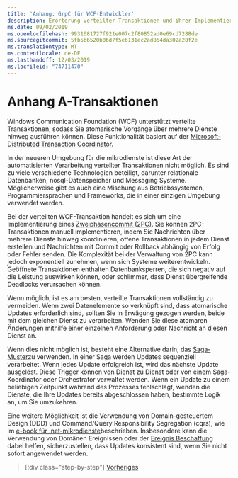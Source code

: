 ```yaml
---
title: 'Anhang: GrpC für WCF-Entwickler'
description: Erörterung verteilter Transaktionen und ihrer Implementierung in modernen microservicesarchitekturen.
ms.date: 09/02/2019
ms.openlocfilehash: 9931681727f921e007c2f80852ad0e69cd7288de
ms.sourcegitcommit: 5fb5b6520b06d7f5e6131ec2ad854da302a28f2e
ms.translationtype: MT
ms.contentlocale: de-DE
ms.lasthandoff: 12/03/2019
ms.locfileid: "74711470"
---
```

# <a name="appendix-a---transactions"></a>Anhang A-Transaktionen

Windows Communication Foundation (WCF) unterstützt verteilte Transaktionen, sodass Sie atomarische Vorgänge über mehrere Dienste hinweg ausführen können. Diese Funktionalität basiert auf der [Microsoft-Distributed Transaction Coordinator](https://docs.microsoft.com/previous-versions/windows/desktop/ms684146(v=vs.85)).

In der neueren Umgebung für die mikrodienste ist diese Art der automatisierten Verarbeitung verteilter Transaktionen nicht möglich. Es sind zu viele verschiedene Technologien beteiligt, darunter relationale Datenbanken, nosql-Datenspeicher und Messaging Systeme. Möglicherweise gibt es auch eine Mischung aus Betriebssystemen, Programmiersprachen und Frameworks, die in einer einzigen Umgebung verwendet werden.

Bei der verteilten WCF-Transaktion handelt es sich um eine Implementierung eines [Zweiphasencommit (2PC)](https://en.wikipedia.org/wiki/Two-phase_commit_protocol). Sie können 2PC-Transaktionen manuell implementieren, indem Sie Nachrichten über mehrere Dienste hinweg koordinieren, offene Transaktionen in jedem Dienst erstellen und Nachrichten mit Commit oder Rollback abhängig von Erfolg oder Fehler senden. Die Komplexität bei der Verwaltung von 2PC kann jedoch exponentiell zunehmen, wenn sich Systeme weiterentwickeln. Geöffnete Transaktionen enthalten Datenbanksperren, die sich negativ auf die Leistung auswirken können, oder schlimmer, dass Dienst übergreifende Deadlocks verursachen können.

Wenn möglich, ist es am besten, verteilte Transaktionen vollständig zu vermeiden. Wenn zwei Datenelemente so verknüpft sind, dass atomarische Updates erforderlich sind, sollten Sie in Erwägung gezogen werden, beide mit dem gleichen Dienst zu verarbeiten. Wenden Sie diese atomaren Änderungen mithilfe einer einzelnen Anforderung oder Nachricht an diesen Dienst an.

Wenn dies nicht möglich ist, besteht eine Alternative darin, das [Saga-Muster](https://microservices.io/patterns/data/saga.html)zu verwenden. In einer Saga werden Updates sequenziell verarbeitet. Wenn jedes Update erfolgreich ist, wird das nächste Update ausgelöst. Diese Trigger können von Dienst zu Dienst oder von einem Saga-Koordinator oder Orchestrator verwaltet werden. Wenn ein Update zu einem beliebigen Zeitpunkt während des Prozesses fehlschlägt, wenden die Dienste, die Ihre Updates bereits abgeschlossen haben, bestimmte Logik an, um Sie umzukehren.

Eine weitere Möglichkeit ist die Verwendung von Domain-gesteuertem Design (DDD) und Command/Query Responsibility Segregation (cqrs), wie im [e-book für .net-mikrodienste](https://docs.microsoft.com/dotnet/architecture/microservices/microservice-ddd-cqrs-patterns/)beschrieben. Insbesondere kann die Verwendung von Domänen Ereignissen oder der [Ereignis Beschaffung](https://martinfowler.com/eaaDev/EventSourcing.html) dabei helfen, sicherzustellen, dass Updates konsistent sind, wenn Sie nicht sofort angewendet werden.

>[!div class="step-by-step"]
>[Vorheriges](application-performance-management.md)
